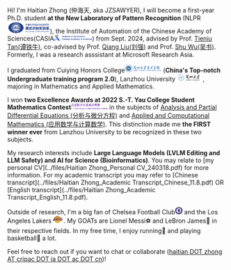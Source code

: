 Hi! I'm Haitian Zhong (仲海天, aka JZSAWYER), I will become a first-year Ph.D. student **at the New Laboratory of Pattern Recognition** (NLPR[<img src='./images/newlpr.png' style="width: 7em;">](http://cripac.ia.ac.cn/CN/model/index.htm)), the Institute of Automation of the Chinese Academy of Sciences(CASIA[<img src='./images/iacas_logo.jpg' style="width: 6.25em;">](http://english.ia.cas.cn/)) from Sept. 2024, advised by Prof. [Tieniu Tan(谭铁牛)](https://scholar.google.com/citations?user=W-FGd_UAAAAJ&hl=en), co-advised by Prof. [Qiang Liu(刘强)](https://john-qiangliu.tech/) and Prof. [Shu Wu(吴书)](http://www.shuwu.name/). Formerly, I was a research asssistant at Microsoft Research Asia.

I graduated from Cuiying Honors College[<img src='./images/chc_logo.png' style="width: 6em;">](https://cycollege.lzu.edu.cn/index.htm) (**China's Top-notch Undergraduate training program 2.0**), Lanzhou University[<img src='./images/lzu_logo.png' style="width: 4.5em;">](https://www.lzu.edu.cn/), majoring in Mathematics and Applied Mathematics. 

I won **two Excellence Awards at 2022 S.-T. Yau College Student Mathematics Contest**[<img src='./images/ycmc.png' style="width: 6em;">](http://www.yau-contest.com/show-86-52.html) in the subjects of [Analysis and Partial Differential Equations (分析与微分方程)](http://yau-contest.com/uploads/file/20220811/20220811173216_22765.pdf) and [Applied and Computational Mathematics (应用数学与计算数学)](http://yau-contest.com/uploads/file/20220801/20220801162446_69325.pdf). This distinction made me **the FIRST winner ever** from Lanzhou University to be recognized in these two subjects. <!-- Additionally, I advanced to the national finals of Chinese Mathematics Competition([CMC(全国大学生数学竞赛)](http://www.cmathc.cn/)) twice. -->

My research interests include **Large Language Models (LVLM Editing and LLM Safety) and AI for Science (Bioinformatics)**. You may relate to [my personal CV](../files/Haitian Zhong_Personal CV_240318.pdf) for more information. For my academic transcript you may refer to [Chinese transcript](../files/Haitian Zhong_Academic Transcript_Chinese_11.8.pdf) OR [English transcript](../files/Haitian Zhong_Academic Transcript_English_11.8.pdf).

Outside of research, I'm a big fan of Chelsea Football Club[<img src='./images/chelsea.png' style="width: 1.22em;">](https://www.chelseafc.com/en) and the Los Angeles Lakers[<img src='./images/lal.png' style="width: 2em;">](https://www.nba.com/lakers/). My GOATs are Lionel Messi⚽ and LeBron James🏀 in their respective fields. In my free time, I enjoy running👟 and playing basketball🏀 a lot.

Feel free to reach out if you want to chat or collaborate ([haitian DOT zhong AT cripac DOT ia DOT ac DOT cn](mailto:haitian.zhong@cripac.ia.ac.cn))!

<!-- [![](https://img.shields.io/github/stars/JZSAWYER/Paper-List?style=social&label=Paper List)](https://github.com/JZSAWYER/Paper-List) -->